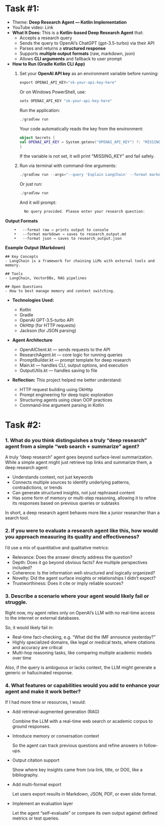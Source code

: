 # Task #1:

- Theme: **Deep Research Agent — Kotlin Implementation**
- YouTube video: Link
- **What It Does:** This is a **Kotlin-based Deep Research Agent** that:
    - Accepts a research query
    - Sends the query to OpenAI’s ChatGPT (gpt-3.5-turbo) via their API
    - Parses and returns a **structured response**
    - Supports **multiple output formats** (raw, markdown, json)
    - Allows **CLI arguments** and fallback to user prompt
- **How to Run (Gradle Kotlin CLI App)**
    1. Set your **OpenAI API key** as an environment variable before running:


        ```kotlin
        export OPENAI_API_KEY="sk-your-api-key-here"
        ```
        
        Or on Windows PowerShell, use:
        
        ```kotlin
        setx OPENAI_API_KEY "sk-your-api-key-here"
        ```
        
        Run the application:
        
        ```kotlin
        ./gradlew run
        ```
        
        Your code automatically reads the key from the environment:
        
        ```kotlin
        object Secrets {
        val OPENAI_API_KEY = System.getenv("OPENAI_API_KEY") ?: "MISSING_KEY"
        }
        ```
        
        If the variable is not set, it will print "MISSING_KEY" and fail safely.
        
    2. Run via terminal with command-line arguments:
        
        ```kotlin
        ./gradlew run --args="--query 'Explain LangChain' --format markdown"
        ```
        
        Or just run:
        
        ```kotlin
        ./gradlew run
        ```
        
        And it will prompt:
        
        ```kotlin
          No query provided. Please enter your research question:
        ```


**Output Formats**

```
	•	--format raw → prints output to console
	•	--format markdown → saves to research_output.md
	•	--format json → saves to research_output.json
```

**Example Output (Markdown)**

```
## Key Concepts
- LangChain is a framework for chaining LLMs with external tools and memory.

## Tools
- LangChain, VectorDBs, RAG pipelines

## Open Questions
- How to best manage memory and context switching.
```

- **Technologies Used:**
    - Kotlin
    - Gradle
    - OpenAI GPT-3.5-turbo API
    - OkHttp (for HTTP requests)
    - Jackson (for JSON parsing)

- **Agent Architecture**
    - OpenAIClient.kt — sends requests to the API
    - ResearchAgent.kt — core logic for running queries
    - PromptBuilder.kt — prompt template for deep research
    - Main.kt — handles CLI, output options, and execution
    - OutputUtils.kt — handles saving to file

- **Reflection:** This project helped me better understand:
    - HTTP request building using OkHttp
    - Prompt engineering for deep topic exploration
    - Structuring agents using clean OOP practices
    - Command-line argument parsing in Kotlin

# Task #2:

### **1. What do you think distinguishes a truly “deep research” agent from a simple “web search + summarize” agent?**

A truly “deep research” agent goes beyond surface-level summarization. While a simple agent might just retrieve top links and summarize them, a deep research agent:

- Understands context, not just keywords
- Connects multiple sources to identify underlying patterns, contradictions, or trends
- Can generate structured insights, not just rephrased content
- Has some form of memory or multi-step reasoning, allowing it to refine its responses based on previous queries or subtasks

In short, a deep research agent behaves more like a junior researcher than a search tool.

### **2. If you were to evaluate a research agent like this, how would you approach measuring its quality and effectiveness?**

I’d use a mix of quantitative and qualitative metrics:

- Relevance: Does the answer directly address the question?
- Depth: Does it go beyond obvious facts? Are multiple perspectives included?
- Coherence: Is the information well-structured and logically organized?
- Novelty: Did the agent surface insights or relationships I didn’t expect?
- Trustworthiness: Does it cite or imply reliable sources?

### **3. Describe a scenario where your agent would likely fail or struggle.**

Right now, my agent relies only on OpenAI’s LLM with no real-time access to the internet or external databases.

So, it would likely fail in:

- Real-time fact-checking, e.g. “What did the IMF announce yesterday?”
- Highly specialized domains, like legal or medical texts, where citations and accuracy are critical
- Multi-hop reasoning tasks, like comparing multiple academic models over time

Also, if the query is ambiguous or lacks context, the LLM might generate a generic or hallucinated response.

### **4. What features or capabilities would you add to enhance your agent and make it work better?**

If I had more time or resources, I would:

- Add retrieval-augmented generation (RAG)

  Combine the LLM with a real-time web search or academic corpus to ground responses.

- Introduce memory or conversation context

  So the agent can track previous questions and refine answers in follow-ups.

- Output citation support

  Show where key insights came from (via link, title, or DOI), like a bibliography.

- Add multi-format export

  Let users export results in Markdown, JSON, PDF, or even slide format.

- Implement an evaluation layer

  Let the agent “self-evaluate” or compare its own output against defined metrics or test queries.